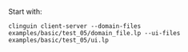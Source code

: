 Start with:

`clinguin client-server --domain-files examples/basic/test_05/domain_file.lp --ui-files examples/basic/test_05/ui.lp`
